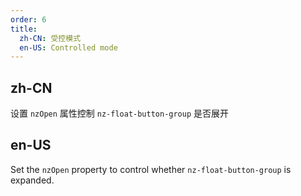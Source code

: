 ```yaml
---
order: 6
title:
  zh-CN: 受控模式
  en-US: Controlled mode
---
```


## zh-CN

设置 `nzOpen` 属性控制 `nz-float-button-group` 是否展开

## en-US

Set the `nzOpen` property to control whether `nz-float-button-group` is expanded.